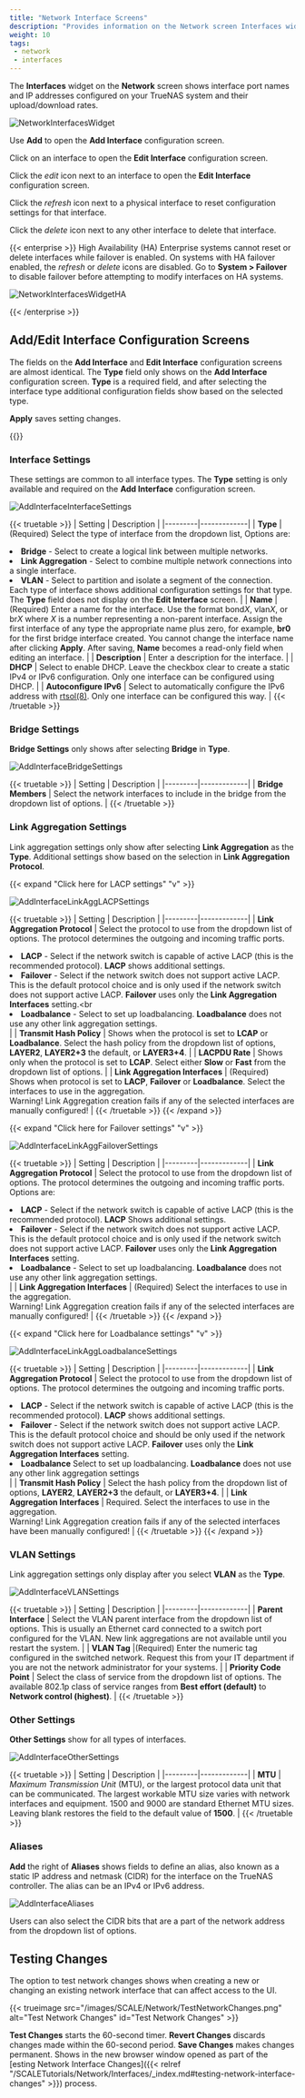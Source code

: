 ```yaml
---
title: "Network Interface Screens"
description: "Provides information on the Network screen Interfaces widget and configuration screens."
weight: 10
tags:
 - network
 - interfaces
---
```


The **Interfaces** widget on the **Network** screen shows interface port names and IP addresses configured on your TrueNAS system and their upload/download rates.

![NetworkInterfacesWidget](/images/SCALE/Network/NetworkInterfacesWidget.png "Network Interfaces Widget")

Use **Add** to open the **Add Interface** configuration screen.

Click on an interface to open the **Edit Interface** configuration screen.

Click the <i class="material-icons" aria-hidden="true" title="edit">edit</i> icon next to an interface to open the **Edit Interface** configuration screen.

Click the <i class="material-icons" aria-hidden="true" title="reset configuration">refresh</i> icon next to a physical interface to reset configuration settings for that interface.

Click the <i class="material-icons" aria-hidden="true" title="delete">delete</i> icon next to any other interface to delete that interface.

{{< enterprise >}}
High Availability (HA) Enterprise systems cannot reset or delete interfaces while failover is enabled.
On systems with HA failover enabled, the <i class="material-icons" aria-hidden="true" title="reset configuration">refresh</i> or <i class="material-icons" aria-hidden="true" title="delete">delete</i> icons are disabled.
Go to **System > Failover** to disable failover before attempting to modify interfaces on HA systems.

![NetworkInterfacesWidgetHA](/images/SCALE/Network/NetworkInterfacesWidgetHA.png "Network Interfaces Widget with HA Enabled")

{{< /enterprise >}}

## Add/Edit Interface Configuration Screens
The fields on the **Add Interface** and **Edit Interface** configuration screens are almost identical. 
The **Type** field only shows on the **Add Interface** configuration screen.
**Type** is a required field, and after selecting the interface type additional configuration fields show based on the selected type.

**Apply** saves setting changes.

{{<include file="/static/includes/addcolumnorganizer.md">}}

### Interface Settings
These settings are common to all interface types. The **Type** setting is only available and required on the **Add Interface** configuration screen.

![AddInterfaceInterfaceSettings](/images/SCALE/Network/AddInterfaceInterfaceSettings.png "Interface Settings")

{{< truetable >}}
| Setting | Description |
|---------|-------------|
| **Type** | (Required) Select the type of interface from the dropdown list, Options are:<br><li> **Bridge** - Select to create a logical link between multiple networks.<br><li>**Link Aggregation** - Select to combine multiple network connections into a single interface.<br><li>**VLAN** - Select to partition and isolate a segment of the connection.<br></li>Each type of interface shows additional configuration settings for that type. The **Type** field does not display on the **Edit Interface** screen. |
| **Name** | (Required) Enter a name for the interface. Use the format bond*X*, vlan*X*, or br*X* where *X* is a number representing a non-parent interface. Assign the first interface of any type the appropriate name plus zero, for example, **br0** for the first bridge interface created. You cannot change the interface name after clicking **Apply**. After saving, **Name** becomes a read-only field when editing an interface. |
| **Description** | Enter a description for the interface. |
| **DHCP** | Select to enable DHCP. Leave the checkbox clear to create a static IPv4 or IPv6 configuration. Only one interface can be configured using DHCP. |
| **Autoconfigure IPv6** | Select to automatically configure the IPv6 address with [rtsol(8)](https://man.cx/rtsol(8)). Only one interface can be configured this way. |
{{< /truetable >}}

### Bridge Settings
**Bridge Settings** only shows after selecting **Bridge** in **Type**.

![AddInterfaceBridgeSettings](/images/SCALE/Network/AddInterfaceBridgeSettings.png "Bridge Settings")

{{< truetable >}}
| Setting | Description |
|---------|-------------|
| **Bridge Members** | Select the network interfaces to include in the bridge from the dropdown list of options. |
{{< /truetable >}}

### Link Aggregation Settings
Link aggregation settings only show after selecting **Link Aggregation** as the **Type**.
Additional settings show based on the selection in **Link Aggregation Protocol**.

{{< expand "Click here for LACP settings" "v" >}}

![AddInterfaceLinkAggLACPSettings](/images/SCALE/Network/AddInterfaceLinkAggLACPSettings.png "Link Aggregation LACP Protocol")

{{< truetable >}}
| Setting | Description |
|---------|-------------|
| **Link Aggregation Protocol** | Select the protocol to use from the dropdown list of options. The protocol determines the outgoing and incoming traffic ports.<br><li>**LACP** - Select if the network switch is capable of active LACP (this is the recommended protocol). **LACP** shows additional settings.<br><li>**Failover** - Select if the network switch does not support active LACP. This is the default protocol choice and is only used if the network switch does not support active LACP. **Failover** uses only the **Link Aggregation Interfaces** setting.<br<li>**Loadbalance** - Select to set up loadbalancing. **Loadbalance** does not use any other link aggregation settings.</li> |
| **Transmit Hash Policy** | Shows when the protocol is set to **LCAP** or **Loadbalance**. Select the hash policy from the dropdown list of options, **LAYER2**, **LAYER2+3** the default, or **LAYER3+4**. |
| **LACPDU Rate** | Shows only when the protocol is set to **LCAP**. Select either **Slow** or **Fast** from the dropdown list of options. |
| **Link Aggregation Interfaces** | (Required) Shows when protocol is set to **LACP**, **Failover** or **Loadbalance**. Select the interfaces to use in the aggregation.<br> Warning! Link Aggregation creation fails if any of the selected interfaces are manually configured! |
{{< /truetable >}}
{{< /expand >}}

{{< expand "Click here for Failover settings" "v" >}}

![AddInterfaceLinkAggFailoverSettings](/images/SCALE/Network/AddInterfaceLinkAggFailoverSettings.png "Link Aggregation Failover Protocol")

{{< truetable >}}
| Setting | Description |
|---------|-------------|
| **Link Aggregation Protocol** | Select the protocol to use  from the dropdown list of options. The protocol determines the outgoing and incoming traffic ports. Options are:<br><li>**LACP** - Select if the network switch is capable of active LACP (this is the recommended protocol). **LACP** Shows additional settings.<br><li>**Failover** - Select if the network switch does not support active LACP. This is the default protocol choice and is only used if the network switch does not support active LACP. **Failover** uses only the **Link Aggregation Interfaces** setting.<br><li>**Loadbalance** - Select to set up loadbalancing. **Loadbalance** does not use any other link aggregation settings.</li> |
| **Link Aggregation Interfaces** | (Required) Select the interfaces to use in the aggregation. <br> Warning! Link Aggregation creation fails if any of the selected interfaces are manually configured! |
{{< /truetable >}}
{{< /expand >}}

{{< expand "Click here for Loadbalance settings" "v" >}}

![AddInterfaceLinkAggLoadbalanceSettings](/images/SCALE/Network/AddInterfaceLinkAggLoadbalanceSettings.png "Link Aggregation Loadbalance Protocol")

{{< truetable >}}
| Setting | Description |
|---------|-------------|
| **Link Aggregation Protocol** | Select the protocol to use  from the dropdown list of options. The protocol determines the outgoing and incoming traffic ports.<br><li>**LACP** - Select if the network switch is capable of active LACP (this is the recommended protocol). **LACP** shows additional settings.<br><li>**Failover** - Select if the network switch does not support active LACP. This is the default protocol choice and should be only used if the network switch does not support active LACP. **Failover** uses only the **Link Aggregation Interfaces** setting.<br><li>**Loadbalance**  Select to set up loadbalancing. **Loadbalance** does not use any other link aggregation settings</li>|
| **Transmit Hash Policy** | Select the hash policy from the dropdown list of options, **LAYER2**, **LAYER2+3** the default, or **LAYER3+4**. |
| **Link Aggregation Interfaces** | Required. Select the interfaces to use in the aggregation. <br> Warning! Link Aggregation creation fails if any of the selected interfaces have been manually configured! |
{{< /truetable >}}
{{< /expand >}}

### VLAN Settings
Link aggregation settings only display after you select **VLAN** as the **Type**.

![AddInterfaceVLANSettings](/images/SCALE/Network/AddInterfaceVLANSettings.png "Interface Settings VLAN Type")

{{< truetable >}}
| Setting | Description |
|---------|-------------|
| **Parent Interface** | Select the VLAN parent interface from the dropdown list of options. This is usually an Ethernet card connected to a switch port configured for the VLAN. New link aggregations are not available until you restart the system. |
| **VLAN Tag** |(Required) Enter the numeric tag configured in the switched network. Request this from your IT department if you are not the network administrator for your systems. |
| **Priority Code Point** | Select the class of service from the dropdown list of options. The available 802.1p class of service ranges from **Best effort (default)** to **Network control (highest)**. |
{{< /truetable >}}

### Other Settings
**Other Settings** show for all types of interfaces.

![AddInterfaceOtherSettings](/images/SCALE/Network/AddInterfaceOtherSettings.png "Interface Other Settings")

{{< truetable >}}
| Setting | Description |
|---------|-------------|
| **MTU** | *Maximum Transmission Unit* (MTU), or the largest protocol data unit that can be communicated. The largest workable MTU size varies with network interfaces and equipment. 1500 and 9000 are standard Ethernet MTU sizes. Leaving blank restores the field to the default value of **1500**. |
{{< /truetable >}}

### Aliases
**Add** the right of **Aliases** shows fields to define an alias, also known as a static IP address and netmask (CIDR) for the interface on the TrueNAS controller. The alias can be an IPv4 or IPv6 address.

![AddInterfaceAliases](/images/SCALE/Network/AddInterfaceAliases.png "Interface Aliases")

Users can also select the CIDR bits that are a part of the network address from the dropdown list of options.

## Testing Changes
The option to test network changes shows when creating a new or changing an existing network interface that can affect access to the UI.

{{< trueimage src="/images/SCALE/Network/TestNetworkChanges.png" alt="Test Network Changes" id="Test Network Changes" >}}

**Test Changes** starts the 60-second timer. 
**Revert Changes** discards changes made within the 60-second period.
**Save Changes** makes changes permanent. Shows in the new browser window opened as part of the [esting Network Interface Changes]({{< relref "/SCALETutorials/Network/Interfaces/_index.md#testing-network-interface-changes" >}}) process.
